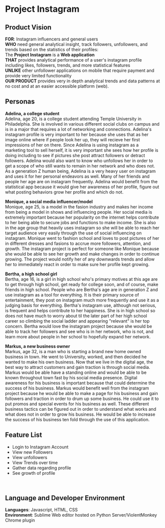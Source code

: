 # Project Instagram 

## Product Vision <br />

**FOR**: Instagram influencers and general users <br />
**WHO** need general analytical insight, track followers, unfollowers, and trends based on the statistics of their profiles: <br />
The **Project Instagram** is a **Web application** <br />
**THAT** provides analytical performance of a user's instagram profile including likes, followers, trends, and more statistical features <br />
**UNLIKE** other unfollower applications on mobile that require payment and provide very limited functionality <br />
**OUR PRODUCT** provides very in depth analytical trends and data patterns at no cost and at an easier accessible platform (web). <br />

## Personas <br />
**Adelina, a college student** <br />
Adelina, age 20, is a college student attending Temple University in Philadelphia. She is involved in various different social clubs on campus and is in a major that requires a lot of networking and connections. Adelina's instagram profile is very important to her because she uses that as her image online where if people look her up, they will recieve her first impressions of her on there. Since Adelina is using instagram as a marketing tool to sell herself, it is very important she sees how her profile is doing including to see if pictures she post attract followers or detract followers. Adelina would also want to know who unfollows her in order to get a scope of who still wants to remain in her network and who does not. As a generation Z human being, Adelina is a very heavy user on instagram and uses it for her personal endeavors as well. Many of her friends and people her age are on instagram frequently. Adelina would benefit from the statistical app because it would give her awareness of her profile, figure out what posting behaviors grow her profile and which do not. 
<br />

**Monique, a social media influencer/model** <br />
Monique, age 25, is a model in the fasion industry and makes her income from being a model in shows and influencing people. Her social media is extremely important because her popularity on the internet helps contribute to her being able to secure jobs and functions to make income. She is also in the age group that heavily uses instagram so she will be able to reach her target audience very easily through the use of social influencing on instagram. Monique went to fashion school and loves to post pictures of her in different dresses and fasions to accrue more followers, attention, and growth. The instagram project is perfect for someone like Monique because she would be able to see her growth and make changes in order to continue growing. The project would notify her of any downwards trends and allow her to immediately react in order to make sure her profile kept growing. <br />

**Bertha, a high school girl** <br />
Bertha, age 16, is a girl in high school who's primary motives at this age are to get through high school, get ready for college soon, and of course, make friends in high school. People who are Bertha's age are in generation Z and use instagram as a tool for everything. It is their primary source of entertainment, they post on instagram much more frequently and use it as a judging basis for everything. Bertha's instagram use, although not serious, is frequent and helps contribute to her happiness. She is in high school so does not have much to worry about til the later part of her high school career so climbing the social ladder and appearing "relevant" is her top concern. Bertha would love the instagram project because she would be able to track her followers and see who is in her network, who is not, and learn more about people in her school to hopefully expand her network. <br />

**Markus, a new business owner** <br />
Markus, age 32, is a man who is starting a brand new home owned business in town. He went to University, worked, and then decided he wanted to make his own business. Now that we live in the digital age, the best way to attract customers and gain traction is through social media. Markus would be able have a standing online and would be able to be known throughout town fast by his social media presence. Digital awareness for his business is important because that could determine the success of his business. Markus would benefit well from the instagram project because he would be able to make a page for his business and gain followers and traction in order to drum up some business. He could use it to put promos and special events for his business as well. These different business tactics can be figured out in order to understand what works and what does not in order to grow his business. He would be able to increase the success of his business ten fold through the use of this application. <br />

## Feature List <br />
* Login to Instagram Account
* View new Followers
* View unfollowers
* View Trends over time
* Gather data regarding profile
* See growth of profile

<br />

## Language and Developer Environment <br />
**Languages**: Javascript, HTML, CSS <br />
**Environment**: Sublime Web editor hosted on Python Server/ViolentMonkey Chrome plugin

